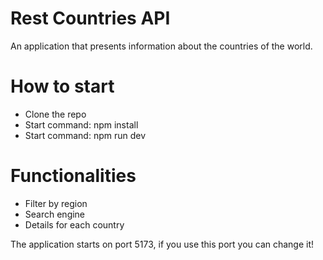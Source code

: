 # Rest Countries API

An application that presents information about the countries of the world.

# How to start
- Clone the repo
- Start command: npm install
- Start command: npm run dev

# Functionalities
- Filter by region
- Search engine
- Details for each country


The application starts on port 5173, if you use this port you can change it!

